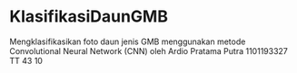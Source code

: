 # KlasifikasiDaunGMB
Mengklasifikasikan foto daun jenis GMB menggunakan metode Convolutional Neural Network (CNN)
oleh
Ardio Pratama Putra
1101193327
TT 43 10
